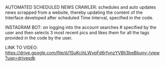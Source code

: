 AUTOMATED SCHEDULED NEWS CRAWLER:
schedules and auto updates news scrapped from a website, thereby updating the content of the Interface developed after scheduled Time Interval, specified in the code.

INSTAGRAM BOT:
on logging into the account searches # specified by the user and then selects 3 most recent pics and likes them for all the tags provided in the code by the user.


LINK TO VIDEO: 
https://drive.google.com/file/d/1SuKcihLWvpFd6rfvnzYVBlj3beBbuny-/view?usp=drivesdk

